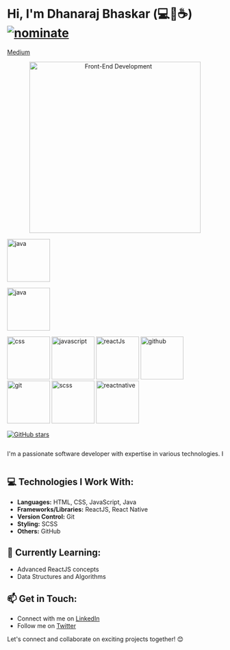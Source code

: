 # Hi, I'm Dhanaraj Bhaskar (💻💖☕) [![nominate](https://img.shields.io/badge/nominate-%20@dhanarajb%20as%20GitHub%20Star-yellow.svg?logo=github&labelColor=181717&longCache=true&style=flat-square)](https://stars.github.com/nominate)

[Medium](https://medium.com/@dhanarajbhaskar)

<p align="center">
  <img src="https://miro.medium.com/v2/resize:fit:1400/format:webp/1*qciKgKuGSCg3rSekbvTRxQ.gif" alt="Front-End Development" width="400">
</p>

<a href="https://docs.oracle.com/en/java/"><img src="https://img.shields.io/badge/Java-007396?style=for-the-badge&logo=java&logoColor=white" alt="java" height="100" title="Java documentation" style="animation: pulse 1s infinite alternate;"></a>

<a href="https://docs.oracle.com/en/java/"><img src="
https://miro.medium.com/v2/resize:fit:502/0*8Au6QYi7tfdafaBQ.gif" alt="java" height="100" title="Java documentation" style="animation: pulse 1s infinite alternate;"></a>


<a href="https://developer.mozilla.org/en-US/docs/Web/CSS"><img src="https://img.shields.io/badge/CSS3-1572B6?style=for-the-badge&logo=css3&logoColor=white" alt="css" height="100" title="CSS3" style="animation: pulse 1s infinite alternate;"></a>
<a href="https://developer.mozilla.org/en-US/docs/Web/JavaScript"><img src="https://img.shields.io/badge/JavaScript-F7DF1E?style=for-the-badge&logo=javascript&logoColor=black" alt="javascript" height="100" title="JavaScript" style="animation: pulse 1s infinite alternate;"></a>
<a href="https://reactjs.org/"><img src="https://img.shields.io/badge/React-61DAFB?style=for-the-badge&logo=react&logoColor=white" alt="reactJs" height="100" title="React" style="animation: pulse 1s infinite alternate;"></a>
<a href="https://github.com/"><img src="https://img.shields.io/badge/GitHub-100000?style=for-the-badge&logo=github&logoColor=white" alt="github" height="100" title="GitHub" style="animation: pulse 1s infinite alternate;"></a>
<a href="https://git-scm.com/"><img src="https://img.shields.io/badge/Git-F05032?style=for-the-badge&logo=git&logoColor=white" alt="git" height="100" title="Git" style="animation: pulse 1s infinite alternate;"></a>
<a href="https://sass-lang.com/"><img src="https://img.shields.io/badge/Sass-CC6699?style=for-the-badge&logo=sass&logoColor=white" alt="scss" height="100" title="SCSS" style="animation: pulse 1s infinite alternate;"></a>
<a href="https://reactnative.dev/"><img src="https://img.shields.io/badge/React_Native-61DAFB?style=for-the-badge&logo=react&logoColor=white" alt="reactnative" height="100" title="React Native" style="animation: pulse 1s infinite alternate;"></a>



[![GitHub stars](https://img.shields.io/github/stars/Dhanarajb?style=social)](https://github.com/Dhanarajb)

<div style="overflow: hidden;">
    <p style="white-space: nowrap; animation: slide 10s linear infinite;">
        I'm a passionate software developer with expertise in various technologies. Here's a glimpse of what I work with:
    </p>
</div>

## 💻 Technologies I Work With:

- **Languages:** HTML, CSS, JavaScript, Java
- **Frameworks/Libraries:** ReactJS, React Native
- **Version Control:** Git
- **Styling:** SCSS
- **Others:** GitHub

## 🌱 Currently Learning:

- Advanced ReactJS concepts
- Data Structures and Algorithms

## 📫 Get in Touch:

- Connect with me on [LinkedIn]([https://www.linkedin.com/in/dhanarajb](https://www.linkedin.com/in/dhanaraj-bhaskar-532111b9/))
- Follow me on [Twitter]([https://twitter.com/dhanarajb](https://twitter.com/b_dhanaraj))

Let's connect and collaborate on exciting projects together! 😊
